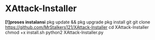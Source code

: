 # XAttack-Installer

<b>[!]proses instalansi</b>
pkg update && pkg upgrade
pkg install git
git clone https://github.com/MrStalkers121/XAttack-Installer
cd XAttack-Installer
chmod +x install.sh
python2 XAttack-Installer.py
